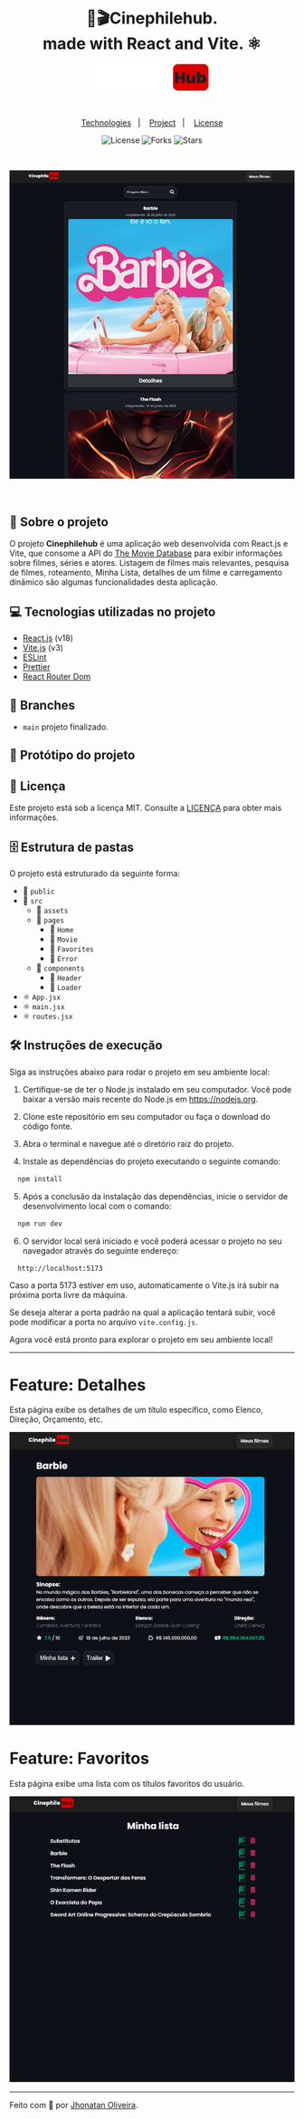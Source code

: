 <div align="center">
<h1 align="center">🍿🎬Cinephilehub.<br> made with React and Vite. ⚛</h1>
<img src="./public/logo.svg" alt="logo" style="width: 200px;" />
</div>

&nbsp;

<p align="center">
  <a href="#Technologies">Technologies</a>&nbsp;&nbsp;&nbsp;|&nbsp;&nbsp;&nbsp;
  <a href="#Project">Project</a>&nbsp;&nbsp;&nbsp;|&nbsp;&nbsp;&nbsp;
  <a href="#License">License</a>
</p>

<p align="center">
 <img  src="https://img.shields.io/static/v1?label=license&message=MIT&color=04D361&labelColor=281F3D" alt="License" />
  <img src="https://img.shields.io/github/repo-size/jhonatan-oliveiradev/cinephilehub?label=forks&message=MIT&color=04D361&labelColor=281F3D" alt="Forks" />
  <img src="https://img.shields.io/github/stars/jhonatan-oliveiradev/cinephilehub?label=stars&message=MIT&color=04D361&labelColor=14061f" alt="Stars" />
</p>
&nbsp;
&nbsp;
&nbsp;

![Cover (2)](./public/preview.png)

&nbsp;

## 📖 Sobre o projeto

O projeto **Cinephilehub** é uma aplicação web desenvolvida com React.js e Vite, que consome a API do [The Movie Database](https://www.themoviedb.org/) para exibir informações sobre filmes, séries e atores.
Listagem de filmes mais relevantes, pesquisa de filmes, roteamento, Minha Lista, detalhes de um filme e carregamento dinâmico são algumas funcionalidades desta aplicação.

## 💻 Tecnologias utilizadas no projeto

- [React.js](https://reactjs.org) (v18)
- [Vite.js](https://vitejs.dev) (v3)
- [ESLint](https://eslint.org)
- [Prettier](https://prettier.io)
- [React Router Dom](https://reactrouter.com/en/main)

## 🌿 Branches

- `main` projeto finalizado.

## 🎨 Protótipo do projeto

## 📝 Licença

Este projeto está sob a licença MIT. Consulte a [LICENÇA](./LICENSE) para obter mais informações.


## 🗄️ Estrutura de pastas

O projeto está estruturado da seguinte forma:

- 📁 `public`
- 📁 `src`
  - 📁 `assets`
  - 📁 `pages`
    - 📁 `Home`
    - 📁 `Movie`
    - 📁 `Favorites`
    - 📁 `Error`
  - 📁 `components`
    - 📁 `Header`
    - 📁 `Loader`
- ⚛️ `App.jsx`
- ⚛️ `main.jsx`
- ⚛️ `routes.jsx`

## 🛠️ Instruções de execução

Siga as instruções abaixo para rodar o projeto em seu ambiente local:



1. Certifique-se de ter o Node.js instalado em seu computador. Você pode baixar a versão mais recente do Node.js em https://nodejs.org.

2. Clone este repositório em seu computador ou faça o download do código fonte.

3. Abra o terminal e navegue até o diretório raiz do projeto.

4. Instale as dependências do projeto executando o seguinte comando:

```bash
  npm install
```

5. Após a conclusão da instalação das dependências, inicie o servidor de desenvolvimento local com o comando:

```bash
  npm run dev
```

6. O servidor local será iniciado e você poderá acessar o projeto no seu navegador através do seguinte endereço:

```bash
  http://localhost:5173
```

Caso a porta 5173 estiver em uso, automaticamente o Vite.js irá subir na próxima porta livre da máquina.

Se deseja alterar a porta padrão na qual a aplicação tentará subir, você pode modificar a porta no arquivo `vite.config.js`.

Agora você está pronto para explorar o projeto em seu ambiente local!

<hr>

# Feature: Detalhes

Esta página exibe os detalhes de um título específico, como Elenco, Direção, Orçamento, etc.

![Cover (2)](./public/details.png)

# Feature: Favoritos

Esta página exibe uma lista com os títulos favoritos do usuário.

![Cover (2)](./public/favorites.png)

<hr>

Feito com 💜 por [Jhonatan Oliveira](https://jhonatanoliveira.com).
